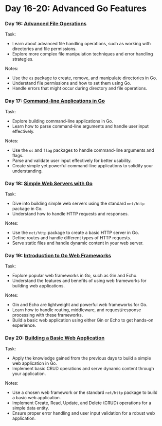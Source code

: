 # Day 16-20: Advanced Go Features

### Day 16: [Advanced File Operations](/Advanced_Features/Day-16/)
Task:
- Learn about advanced file handling operations, such as working with directories and file permissions.
- Explore more complex file manipulation techniques and error handling strategies.

Notes:
- Use the `os` package to create, remove, and manipulate directories in Go.
- Understand file permissions and how to set them using Go.
- Handle errors that might occur during directory and file operations.

### Day 17: [Command-line Applications in Go](/Advanced_Features/Day-17/)
Task:
- Explore building command-line applications in Go.
- Learn how to parse command-line arguments and handle user input effectively.

Notes:
- Use the `os` and `flag` packages to handle command-line arguments and flags.
- Parse and validate user input effectively for better usability.
- Create simple yet powerful command-line applications to solidify your understanding.

### Day 18: [Simple Web Servers with Go](/Advanced_Features/Day-18/)
Task:
- Dive into building simple web servers using the standard `net/http` package in Go.
- Understand how to handle HTTP requests and responses.

Notes:
- Use the `net/http` package to create a basic HTTP server in Go.
- Define routes and handle different types of HTTP requests.
- Serve static files and handle dynamic content in your web server.

### Day 19: [Introduction to Go Web Frameworks](/Advanced_Features/Day-19/)
Task:
- Explore popular web frameworks in Go, such as Gin and Echo.
- Understand the features and benefits of using web frameworks for building web applications.

Notes:
- Gin and Echo are lightweight and powerful web frameworks for Go.
- Learn how to handle routing, middleware, and request/response processing with these frameworks.
- Build a basic web application using either Gin or Echo to get hands-on experience.

### Day 20: [Building a Basic Web Application](/Advanced_Features/Day-20/)
Task:
- Apply the knowledge gained from the previous days to build a simple web application in Go.
- Implement basic CRUD operations and serve dynamic content through your application.

Notes:
- Use a chosen web framework or the standard `net/http` package to build a basic web application.
- Implement Create, Read, Update, and Delete (CRUD) operations for a simple data entity.
- Ensure proper error handling and user input validation for a robust web application.